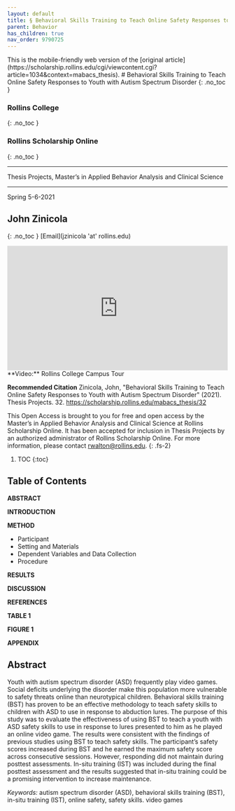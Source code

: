 ```yaml
---
layout: default
title: § Behavioral Skills Training to Teach Online Safety Responses to Youth with Autism Spectrum Disorder  
parent: Behavior 
has_children: true
nav_order: 9790725 
---
```

<style>
.dont-break-out {
  /* These are technically the same, but use both */
  overflow-wrap: break-word;
  word-wrap: break-word;

     -ms-word-break: break-all;
  /* This is the dangerous one in WebKit, as it breaks things wherever */
  word-break: break-all;
  /* Instead use this non-standard one: */
  word-break: break-word;
}

.youtube-container {
    position: relative;
    width: 100%;
    height: 0;
    padding-bottom: 56.25%;
}
.youtube-video {
    position: absolute;
    top: 0;
    left: 0;
    width: 100%;
    height: 100%;
}

</style>

<div class="dont-break-out" markdown="1">
This is the mobile-friendly web version of the [original article](https://scholarship.rollins.edu/cgi/viewcontent.cgi?article=1034&context=mabacs_thesis).
# Behavioral Skills Training to Teach Online Safety Responses to Youth with Autism Spectrum Disorder 
{: .no_toc }

### Rollins College 
{: .no_toc }
### Rollins Scholarship Online
{: .no_toc }

***

Thesis Projects, Master’s in Applied Behavior Analysis and Clinical Science

***

Spring 5-6-2021

## John Zinicola 
{: .no_toc }
[Email](jzinicola 'at' rollins.edu)

<div class="youtube-container">
<iframe width="100%" src="https://www.youtube.com/embed/XU9IPe7E97w" title="YouTube video player" frameborder="0" allow="accelerometer; autoplay; clipboard-write; encrypted-media; gyroscope; picture-in-picture" allowfullscreen class="youtube-video"></iframe>
</div>
**Video:** Rollins College Campus Tour 

**Recommended Citation**
Zinicola, John, "Behavioral Skills Training to Teach Online Safety Responses to Youth with Autism Spectrum Disorder" (2021). Thesis Projects. 32. https://scholarship.rollins.edu/mabacs_thesis/32

This Open Access is brought to you for free and open access by the Master’s in Applied Behavior Analysis and Clinical Science at Rollins Scholarship Online. It has been accepted for inclusion in Thesis Projects by an authorized administrator of Rollins Scholarship Online. For more information, please contact rwalton@rollins.edu.
{: .fs-2}

1. TOC
{:toc}

## Table of Contents

**ABSTRACT**

**INTRODUCTION**

**METHOD**
- Participant
- Setting and Materials
- Dependent Variables and Data Collection
- Procedure

**RESULTS**

**DISCUSSION**

**REFERENCES**

**TABLE 1**

**FIGURE 1**

**APPENDIX**

## Abstract
Youth with autism spectrum disorder (ASD) frequently play video games. Social deficits underlying the disorder make this population more vulnerable to safety threats online than neurotypical children. Behavioral skills training (BST) has proven to be an effective methodology to teach safety skills to children with ASD to use in response to abduction lures. The purpose of this study was to evaluate the effectiveness of using BST to teach a youth with ASD safety skills to use in response to lures presented to him as he played an online video game. The results were consistent with the findings of previous studies using BST to teach safety skills. The participant’s safety scores increased during BST and he earned the maximum safety score across consecutive sessions. However, responding did not maintain during posttest assessments. In-situ training (IST) was included during the final posttest assessment and the results suggested that in-situ training could be a promising intervention to increase maintenance.

*Keywords:* autism spectrum disorder (ASD), behavioral skills training (BST), in-situ training (IST), online safety, safety skills. video games


</div>
